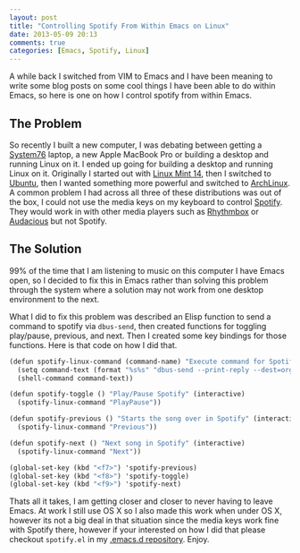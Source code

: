 ```yaml
---
layout: post
title: "Controlling Spotify From Within Emacs on Linux"
date: 2013-05-09 20:13
comments: true
categories: [Emacs, Spotify, Linux]
---
```

A while back I switched from VIM to Emacs and I have been meaning to write some blog posts on some cool things I have been able to do within Emacs, so here is one on how I control spotify from within Emacs.

## The Problem

So recently I built a new computer, I was debating between getting a [System76](https://www.system76.com/) laptop, a new Apple MacBook Pro or building a desktop and running Linux on it. I ended up going for building a desktop and running Linux on it. Originally I started out with [Linux Mint 14](http://linuxmint.com/), then I switched to [Ubuntu](http://www.ubuntu.com), then I wanted something more powerful and switched to [ArchLinux](http://www.archlinux.org). A common problem I had across all three of these distributions was out of the box, I could not use the media keys on my keyboard to control [Spotify](http://www.spotify.com). They would work in with other media players such as [Rhythmbox](http://projects.gnome.org/rhythmbox/) or [Audacious](http://audacious-media-player.org/) but not Spotify.

## The Solution

99% of the time that I am listening to music on this computer I have Emacs open, so I decided to fix this in Emacs rather than solving this problem through the system where a solution may not work from one desktop environment to the next.

What I did to fix this problem was described an Elisp function to send a command to spotify via `dbus-send`, then created functions for toggling play/pause, previous, and next. Then I created some key bindings for those functions. Here is that code on how I did that.

``` scheme spotify.el
(defun spotify-linux-command (command-name) "Execute command for Spotify" (interactive)
  (setq command-text (format "%s%s" "dbus-send --print-reply --dest=org.mpris.MediaPlayer2.spotify /org/mpris/MediaPlayer2 org.mpris.MediaPlayer2.Player." command-name))
  (shell-command command-text))

(defun spotify-toggle () "Play/Pause Spotify" (interactive)
  (spotify-linux-command "PlayPause"))

(defun spotify-previous () "Starts the song over in Spotify" (interactive)
  (spotify-linux-command "Previous"))

(defun spotify-next () "Next song in Spotify" (interactive)
  (spotify-linux-command "Next"))

(global-set-key (kbd "<f7>") 'spotify-previous)
(global-set-key (kbd "<f8>") 'spotify-toggle)
(global-set-key (kbd "<f9>") 'spotify-next)
```

Thats all it takes, I am getting closer and closer to never having to leave Emacs. At work I still use OS X so I also made this work when under OS X, however its not a big deal in that situation since the media keys work fine with Spotify there, however if your interested on how I did that please checkout `spotify.el` in my  [.emacs.d repository](https://github.com/bradylove/.emacs.d/blob/master/init.d/spotify.el). Enjoy.
